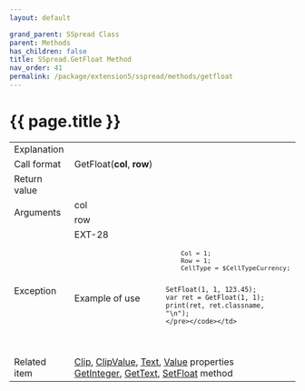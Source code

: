 ```yaml
---
layout: default

grand_parent: SSpread Class
parent: Methods
has_children: false
title: SSpread.GetFloat Method
nav_order: 41
permalink: /package/extension5/sspread/methods/getfloat
---
```

# {{ page.title }}

<table>
  <tr>
    <td>Explanation</td>
    <td colspan="2"></td>
  </tr>
  <tr>
    <td>Call format</td>
    <td colspan="2">GetFloat(<b>col</b>, <b>row</b>)</td>
  </tr>
  <tr>
    <td>Return value</td>
    <td colspan="2"></td>
  </tr>  
  <tr>
    <td rowspan="2">Arguments</td>
    <td>col</td>
    <td></td>
  </tr>
  <tr>
    <td>row</td>
    <td></td>
  </tr>
  <tr>
    <td rowspan="2">Exception</td>
    <td>EXT-28</td>
    <td></td>
  </tr>
  <tr>
    <td>Example of use</td>
    <td colspan="2"><code><pre>
    Col = 1;
    Row = 1;
    CellType = $CellTypeCurrency;
    
    SetFloat(1, 1, 123.45);
    var ret = GetFloat(1, 1);
    print(ret, ret.classname, "\n");
    </pre></code></td>
  </tr>
  <tr>
    <td>Related item</td>
    <td colspan="2"><a href="/package/extension5/sspread/properties/clip">Clip</a>, <a href="/package/extension5/sspread/properties/clipvalue">ClipValue</a>, <a href="/package/extension5/sspread/properties/text">Text</a>, <a href="/package/extension5/sspread/properties/value">Value</a> properties<br><a href="/package/extension5/sspread/methods/getinteger">GetInteger</a>, <a href="/package/extension5/sspread/methods/gettext">GetText</a>, <a href="/package/extension5/sspread/methods/setfloat">SetFloat</a> method</td>
  </tr>
</table>

